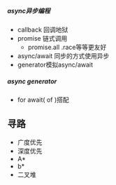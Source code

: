 ##### async异步编程
- callback 回调地狱
- promise 链式调用
    - promise.all .race等等更友好
- async/await 同步的方式使用异步
- generator模拟async/await
##### async generator
- for await( of )搭配

## 寻路
- 广度优先
- 深度优先
- A*
- b*
- 二叉堆
